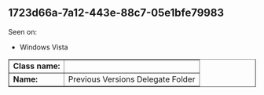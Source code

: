 ## 1723d66a-7a12-443e-88c7-05e1bfe79983

Seen on:
* Windows Vista

<table border="1" class="docutils">
  <tbody>
    <tr>
      <td><b>Class name:</b></td>
      <td>&nbsp;</td>
    </tr>
    <tr>
      <td><b>Name:</b></td>
      <td>Previous Versions Delegate Folder</td>
    </tr>
  </tbody>
</table>

